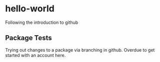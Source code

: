 # hello-world
Following the introduction to github

## Package Tests
Trying out changes to a package via branching in github.  Overdue to get started with an account here.
